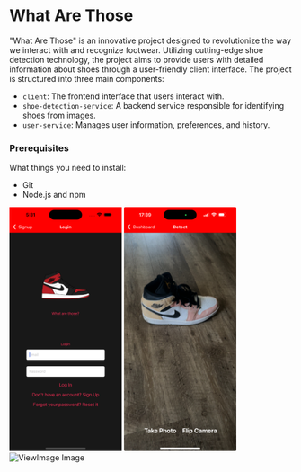# What Are Those

"What Are Those" is an innovative project designed to revolutionize the way we interact with and recognize footwear. Utilizing cutting-edge shoe detection technology, the project aims to provide users with detailed information about shoes through a user-friendly client interface. The project is structured into three main components:

- `client`: The frontend interface that users interact with.
- `shoe-detection-service`: A backend service responsible for identifying shoes from images.
- `user-service`: Manages user information, preferences, and history.

### Prerequisites

What things you need to install:

- Git
- Node.js and npm

<img src="images/login.png" alt="Login Image" title="Login Image" width="200"/> <img src="images/camera.jpeg" alt="Camera Image" title="Camera Image" width="200"/> <img src="images/view_image.PNG" alt="ViewImage Image" title="ViewImage Image" width="200"/>





